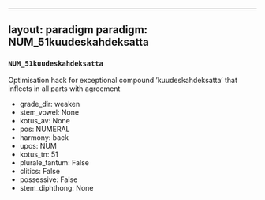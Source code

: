 
---
layout: paradigm
paradigm: NUM_51kuudeskahdeksatta
---
### ` NUM_51kuudeskahdeksatta `

Optimisation hack for exceptional compound ’kuudeskahdeksatta’ that inflects in all parts with agreement
* grade_dir: weaken
* stem_vowel: None
* kotus_av: None
* pos: NUMERAL
* harmony: back
* upos: NUM
* kotus_tn: 51
* plurale_tantum: False
* clitics: False
* possessive: False
* stem_diphthong: None
